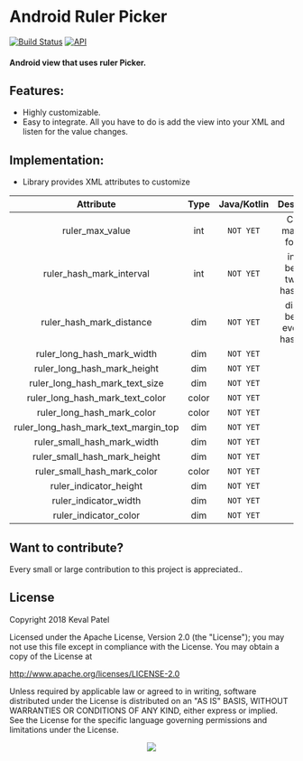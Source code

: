 # Android Ruler Picker

[![Build Status](https://travis-ci.org/kevalpatel2106/android-ruler-picker.svg?branch=master)](https://travis-ci.org/kevalpatel2106/android-ruler-picker) [![API](https://img.shields.io/badge/API-21%2B-orange.svg?style=flat)](https://android-arsenal.com/api?level=14)

#### Android view that uses ruler Picker.

## Features:
- Highly customizable.
- Easy to integrate. All you have to do is add the view into your XML and listen for the value changes.


## Implementation:

- Library provides XML attributes to customize 

|Attribute|Type|Java/Kotlin|Description|
|:---:|:---:|:---:|:---:|
|ruler_max_value|int|`NOT YET`|Change max value for ruler.|
|ruler_hash_mark_interval|int|`NOT YET`|interval between two long hash mark.|
|ruler_hash_mark_distance|dim|`NOT YET`|distance between every two hash mark.|
|ruler_long_hash_mark_width|dim|`NOT YET`| .|
|ruler_long_hash_mark_height|dim|`NOT YET`| .|
|ruler_long_hash_mark_text_size|dim|`NOT YET`| .|
|ruler_long_hash_mark_text_color|color|`NOT YET`| .|
|ruler_long_hash_mark_color|color|`NOT YET`| .|
|ruler_long_hash_mark_text_margin_top|dim|`NOT YET`| .|
|ruler_small_hash_mark_width|dim|`NOT YET`| .|
|ruler_small_hash_mark_height|dim|`NOT YET`| .|
|ruler_small_hash_mark_color|color|`NOT YET`| .|
|ruler_indicator_height|dim|`NOT YET`| .|
|ruler_indicator_width|dim|`NOT YET`| .|
|ruler_indicator_color|dim|`NOT YET`| .|


## Want to contribute?
Every small or large contribution to this project is appreciated..


## License
Copyright 2018 Keval Patel

Licensed under the Apache License, Version 2.0 (the "License"); you may not use this file except in compliance with the License. You may obtain a copy of the License at

http://www.apache.org/licenses/LICENSE-2.0

Unless required by applicable law or agreed to in writing, software distributed under the License is distributed on an "AS IS" BASIS, WITHOUT WARRANTIES OR CONDITIONS OF ANY KIND, either express or implied. See the License for the specific language governing permissions and limitations under the License.

<div align="center">
<img src="https://cloud.githubusercontent.com/assets/370176/26526332/03bb8ac2-432c-11e7-89aa-da3cd1c0e9cb.png">
</div>

